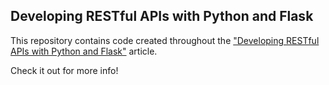 ## Developing RESTful APIs with Python and Flask

This repository contains code created throughout the
["Developing RESTful APIs with Python and Flask"](https://auth0.com/blog/developing-restful-apis-with-python-and-flask) article.

Check it out for more info!
